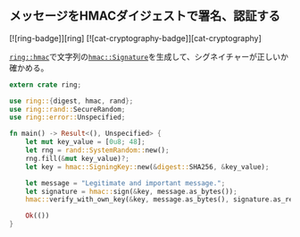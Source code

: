 ## メッセージをHMACダイジェストで署名、認証する

[![ring-badge]][ring] [![cat-cryptography-badge]][cat-cryptography]

[`ring::hmac`]で文字列の[`hmac::Signature`]を生成して、シグネイチャーが正しいか確かめる。

```rust
extern crate ring;

use ring::{digest, hmac, rand};
use ring::rand::SecureRandom;
use ring::error::Unspecified;

fn main() -> Result<(), Unspecified> {
    let mut key_value = [0u8; 48];
    let rng = rand::SystemRandom::new();
    rng.fill(&mut key_value)?;
    let key = hmac::SigningKey::new(&digest::SHA256, &key_value);

    let message = "Legitimate and important message.";
    let signature = hmac::sign(&key, message.as_bytes());
    hmac::verify_with_own_key(&key, message.as_bytes(), signature.as_ref())?;

    Ok(())
}
```

[`hmac::Signature`]: https://briansmith.org/rustdoc/ring/hmac/struct.Signature.html
[`ring::hmac`]: https://briansmith.org/rustdoc/ring/hmac/
